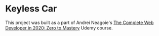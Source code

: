 # Keyless Car

This project was built as a part of Andrei Neagoie's [The Complete Web Developer in 2020: Zero to Mastery](https://www.udemy.com/course/the-complete-web-developer-zero-to-mastery/) Udemy course.
